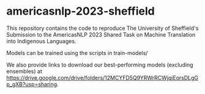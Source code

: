 # americasnlp-2023-sheffield
This repository contains the code to reproduce The University of Sheffield's Submission to the AmericasNLP 2023 Shared Task on Machine Translation into Indigenous Languages.

Models can be trained using the scripts in train-models/

We also provide links to download our best-performing models (excluding ensembles) at https://drive.google.com/drive/folders/12MCYFD5Q9YRWrRCWjqjEorsDLgGp_gXB?usp=sharing.

